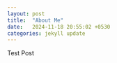 ```yaml
---
layout: post
title:  "About Me"
date:   2024-11-18 20:55:02 +0530
categories: jekyll update
---
```


Test Post
